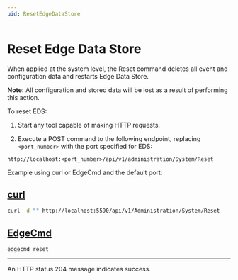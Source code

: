 ```yaml
---
uid: ResetEdgeDataStore
---
```


# Reset Edge Data Store

When applied at the system level, the Reset command deletes all event and configuration data and restarts Edge Data Store.

**Note:** All configuration and stored data will be lost as a result of performing this action.

To reset EDS:

1. Start any tool capable of making HTTP requests.

1. Execute a POST command to the following endpoint, replacing `<port_number>` with the port specified for EDS:

  ```http
  http://localhost:<port_number>/api/v1/administration/System/Reset
  ```

  Example using curl or EdgeCmd and the default port:

  ## [curl](#tab/tabid-1)
  
  ```bash
  curl -d "" http://localhost:5590/api/v1/Administration/System/Reset
  ```
  
  ## [EdgeCmd](#tab/tabid-2)
  
  ```
  edgecmd reset
  ```
  
  ***
  
  An HTTP status 204 message indicates success.
